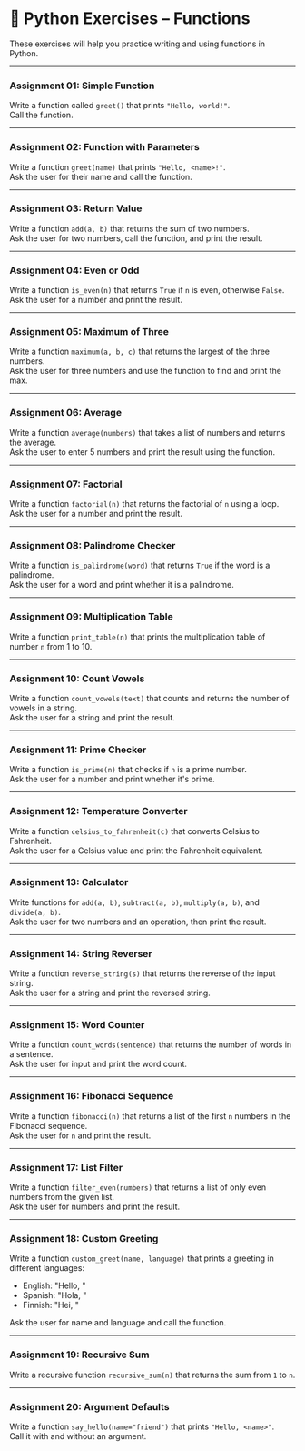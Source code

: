 
# 🧩 Python Exercises – Functions

These exercises will help you practice writing and using functions in Python.

---

### Assignment 01: Simple Function

Write a function called `greet()` that prints `"Hello, world!"`.  
Call the function.

---

### Assignment 02: Function with Parameters

Write a function `greet(name)` that prints `"Hello, <name>!"`.  
Ask the user for their name and call the function.

---

### Assignment 03: Return Value

Write a function `add(a, b)` that returns the sum of two numbers.  
Ask the user for two numbers, call the function, and print the result.

---

### Assignment 04: Even or Odd

Write a function `is_even(n)` that returns `True` if `n` is even, otherwise `False`.  
Ask the user for a number and print the result.

---

### Assignment 05: Maximum of Three

Write a function `maximum(a, b, c)` that returns the largest of the three numbers.  
Ask the user for three numbers and use the function to find and print the max.

---

### Assignment 06: Average

Write a function `average(numbers)` that takes a list of numbers and returns the average.  
Ask the user to enter 5 numbers and print the result using the function.

---

### Assignment 07: Factorial

Write a function `factorial(n)` that returns the factorial of `n` using a loop.  
Ask the user for a number and print the result.

---

### Assignment 08: Palindrome Checker

Write a function `is_palindrome(word)` that returns `True` if the word is a palindrome.  
Ask the user for a word and print whether it is a palindrome.

---

### Assignment 09: Multiplication Table

Write a function `print_table(n)` that prints the multiplication table of number `n` from 1 to 10.

---

### Assignment 10: Count Vowels

Write a function `count_vowels(text)` that counts and returns the number of vowels in a string.  
Ask the user for a string and print the result.

---

### Assignment 11: Prime Checker

Write a function `is_prime(n)` that checks if `n` is a prime number.  
Ask the user for a number and print whether it's prime.

---

### Assignment 12: Temperature Converter

Write a function `celsius_to_fahrenheit(c)` that converts Celsius to Fahrenheit.  
Ask the user for a Celsius value and print the Fahrenheit equivalent.

---

### Assignment 13: Calculator

Write functions for `add(a, b)`, `subtract(a, b)`, `multiply(a, b)`, and `divide(a, b)`.  
Ask the user for two numbers and an operation, then print the result.

---

### Assignment 14: String Reverser

Write a function `reverse_string(s)` that returns the reverse of the input string.  
Ask the user for a string and print the reversed string.

---

### Assignment 15: Word Counter

Write a function `count_words(sentence)` that returns the number of words in a sentence.  
Ask the user for input and print the word count.

---

### Assignment 16: Fibonacci Sequence

Write a function `fibonacci(n)` that returns a list of the first `n` numbers in the Fibonacci sequence.  
Ask the user for `n` and print the result.

---

### Assignment 17: List Filter

Write a function `filter_even(numbers)` that returns a list of only even numbers from the given list.  
Ask the user for numbers and print the result.

---

### Assignment 18: Custom Greeting

Write a function `custom_greet(name, language)` that prints a greeting in different languages:  
- English: "Hello, <name>"
- Spanish: "Hola, <name>"
- Finnish: "Hei, <name>"

Ask the user for name and language and call the function.

---

### Assignment 19: Recursive Sum

Write a recursive function `recursive_sum(n)` that returns the sum from `1` to `n`.

---

### Assignment 20: Argument Defaults

Write a function `say_hello(name="friend")` that prints `"Hello, <name>"`.  
Call it with and without an argument.
